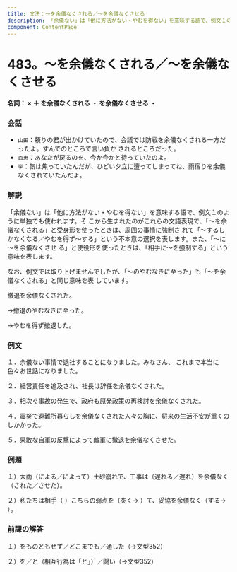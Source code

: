 ```yaml
---
title: 文法：～を余儀なくされる／～を余儀なくさせる
description: 「余儀ない」は「他に方法がない・やむを得ない」を意味する語で、例文１のように単独でも使われます。そ こから生まれたのがこれらの文語表現で、「～を余儀なくされる」と受身形を使ったときは、周囲の事情に強制さ れて「～するしかなくなる／やむを得ず～する」という不本意の選択を表します。また、「～に～を余儀なくさせ る」と使役形を使ったときは、「相手に～を強制する」という意味を表します。
component: ContentPage
---
```



# 483。～を余儀なくされる／～を余儀なくさせる
#### 名詞： × ＋ を余儀なくされる ・ を余儀なくさせる ・
### 会話
- `山田`：頼りの君が出かけていたので、会議では防戦を余儀なくされる一方だったよ。すんでのところで言い負か されるところだった。
- `百恵`：あなたが戻るのを、今か今かと待っていたのよ。
- `李`：気は焦っていたんだが、ひどい夕立に遭ってしまってね、雨宿りを余儀なくされていたんだよ。
### 解説
「余儀ない」は「他に方法がない・やむを得ない」を意味する語で、例文１のように単独でも使われます。そ こから生まれたのがこれらの文語表現で、「～を余儀なくされる」と受身形を使ったときは、周囲の事情に強制さ れて「～するしかなくなる／やむを得ず～する」という不本意の選択を表します。また、「～に～を余儀なくさせ る」と使役形を使ったときは、「相手に～を強制する」という意味を表します。

なお、例文では取り上げませんでしたが、「～のやむなきに至った」も「～を余儀なくされる」と同じ意味を表 しています。

撤退を余儀なくされた。

→撤退のやむなきに至った。

→やむを得ず撤退した。
### 例文
１．余儀ない事情で退社することになりました。みなさん、 これまで本当に色々お世話になりました。

２．経営責任を追及され、社長は辞任を余儀なくされた。

３．相次ぐ事故の発生で、政府も原発政策の再検討を余儀なくされた。

４．震災で避難所暮らしを余儀なくされた人々の胸に、将来の生活不安が重くのしかかった。

５．果敢な自軍の反撃によって敵軍に撤退を余儀なくさせた。
### 例題
１）大雨（による／によって）土砂崩れで、工事は（遅れる／遅れ）を余儀なく（された／させた）。

２）私たちは相手（ ）こちらの弱点を（突く→ ）て、妥協を余儀なく（する→ ）。
### 前課の解答
１）をものともせず／どこまでも／通した（→文型352）

２）を／と（相互行為は「と」）／闘い（→文型352）
